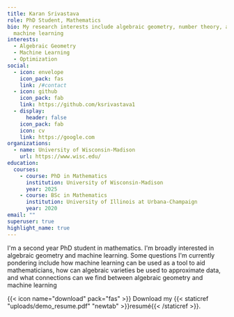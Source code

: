 ```yaml
---
title: Karan Srivastava
role: PhD Student, Mathematics
bio: My research interests include algebraic geometry, number theory, and
  machine learning
interests:
  - Algebraic Geometry
  - Machine Learning
  - Optimization
social:
  - icon: envelope
    icon_pack: fas
    link: /#contact
  - icon: github
    icon_pack: fab
    link: https://github.com/ksrivastava1
  - display:
      header: false
    icon_pack: fab
    icon: cv
    link: https://google.com
organizations:
  - name: University of Wisconsin-Madison
    url: https://www.wisc.edu/
education:
  courses:
    - course: PhD in Mathematics
      institution: University of Wisconsin-Madison
      year: 2025
    - course: BSc in Mathematics
      institution: University of Illinois at Urbana-Champaign
      year: 2020
email: ""
superuser: true
highlight_name: true
---
```

I'm a second year PhD student in mathematics. I'm broadly interested in algebraic geometry and machine learning. Some questions I'm currently pondering include how machine learning can be used as a tool to aid mathematicians, how can algebraic varieties be used to approximate data, and what connections can we find between algebraic geometry and machine learning

{{< icon name="download" pack="fas" >}} Download my {{< staticref "uploads/demo_resume.pdf" "newtab" >}}resumé{{< /staticref >}}.